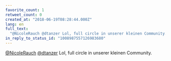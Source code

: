 ```yaml
---
favorite_count: 1
retweet_count: 0
created_at: "2018-06-19T08:28:44.000Z"
lang: en
full_text:
  "@NicoleRauch @dtanzer Lol, full circle in unserer kleinen Community."
in_reply_to_status_id: "1008987557126983680"
---
```


[@NicoleRauch](https://twitter.com/NicoleRauch)
[@dtanzer](https://twitter.com/dtanzer) Lol, full circle in unserer kleinen
Community.
